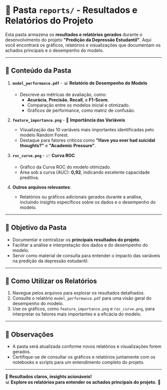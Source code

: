 # 📑 Pasta `reports/` - Resultados e Relatórios do Projeto

Esta pasta armazena os **resultados e relatórios gerados** durante o desenvolvimento do projeto **"Predição da Depressão Estudantil"**. Aqui você encontrará os gráficos, relatórios e visualizações que documentam os achados principais e o desempenho do modelo.

---

## 📂 **Conteúdo da Pasta**

1. **`model_performance.pdf`** - 📊 **Relatório de Desempenho do Modelo**  
   - Descreve as métricas de avaliação, como:
     - **Acurácia**, **Precisão**, **Recall**, e **F1-Score**.
     - Comparação entre os modelos inicial e otimizado.
     - Gráficos de performance, como matriz de confusão.

2. **`feature_importance.png`** - 🧩 **Importância das Variáveis**  
   - Visualização das 10 variáveis mais importantes identificadas pelo modelo Random Forest.  
   - Destaque para fatores críticos como **"Have you ever had suicidal thoughts?"** e **"Academic Pressure"**.

3. **`roc_curve.png`** - 📈 **Curva ROC**  
   - Gráfico da Curva ROC do modelo otimizado.
   - Área sob a curva (AUC): **0,92**, indicando excelente capacidade preditiva.

4. **Outros arquivos relevantes**:
   - Relatórios ou gráficos adicionais gerados durante a análise, incluindo insights específicos sobre os dados e o desempenho do modelo.

---

## 🧩 **Objetivo da Pasta**

- Documentar e centralizar os **principais resultados do projeto**.
- Facilitar a análise e interpretação dos dados e do desempenho do modelo.
- Servir como material de consulta para entender o impacto das variáveis na predição da depressão estudantil.

---

## 🚀 **Como Utilizar os Relatórios**

1. Navegue pelos arquivos para explorar os resultados detalhados.
2. Consulte o relatório `model_performance.pdf` para uma visão geral do desempenho do modelo.
3. Use os gráficos, como `feature_importance.png` e `roc_curve.png`, para interpretar os fatores mais importantes e a eficácia do modelo.

---

## 📌 **Observações**

- A pasta será atualizada conforme novos relatórios e visualizações forem gerados.
- Certifique-se de consultar os gráficos e relatórios juntamente com os notebooks e scripts para um entendimento completo do projeto.

---

📑 **Resultados claros, insights acionáveis!**  
📊 **Explore os relatórios para entender os achados principais do projeto.** 🚀  
